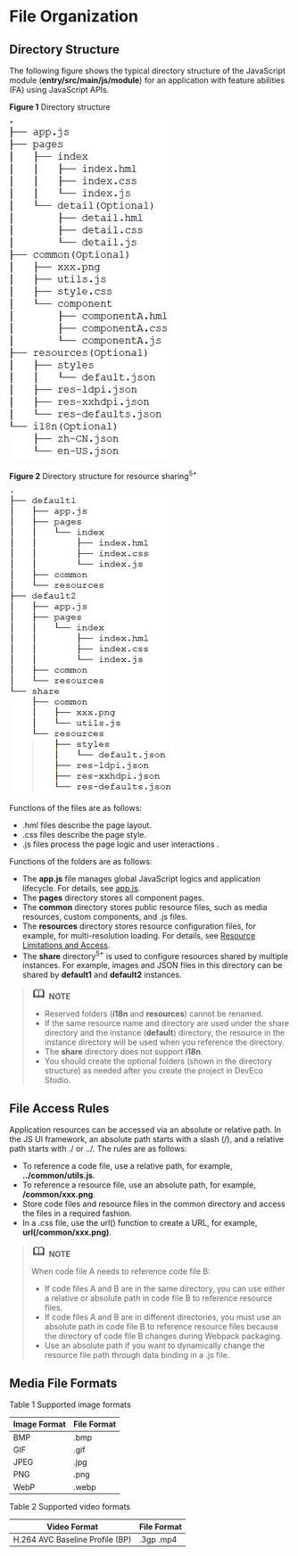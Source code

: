 # File Organization

## Directory Structure

The following figure shows the typical directory structure of the JavaScript module \(**entry/src/main/js/module**\) for an application with feature abilities \(FA\) using JavaScript APIs.

**Figure 1**  Directory structure

![](figures/unnaming-(1).png)

**Figure 2**  Directory structure for resource sharing<sup>5+</sup>  

![](figures/directory-structure-for-resource-sharing-5+.png "directory-structure-for-resource-sharing-5+")

Functions of the files are as follows:

-   .hml  files describe the page layout.
-   .css  files describe the page style.
-   .js  files process the page logic and user interactions .

Functions of the folders are as follows:

-   The **app.js** file manages global JavaScript logics and application lifecycle. For details, see  [app.js](js-framework-js-file.md).
-   The **pages** directory stores all component pages.
-   The **common** directory stores public resource files, such as media resources, custom components,  and  .js  files.
-   The **resources** directory stores resource configuration files, for example, for multi-resolution loading. For details, see  [Resource Limitations and Access](js-framework-resource-restriction.md).
-   The **share** directory<sup>5+</sup>  is used to configure resources shared by multiple instances. For example, images and JSON files in this directory can be shared by **default1** and **default2** instances.

>![](public_sys-resources/icon-note.gif) **NOTE** 
>-   Reserved folders \(**i18n** and **resources**\) cannot be renamed.
>-   If the same resource name and directory are used under the  share  directory and the instance \(**default**\) directory, the resource in the instance directory will be used when you reference the directory.
>-   The **share** directory does not support **i18n**.
>-   You should create the optional folders \(shown in the directory structure\) as needed after you create the project in DevEco Studio.

## File Access Rules

Application resources can be accessed via an absolute or relative path. In the JS UI framework, an absolute path starts with a slash \(/\), and a relative path starts with  ./  or  ../. The rules are as follows:

-   To reference a code file, use a relative path, for example, **../common/utils.js**.
-   To reference a resource file, use an absolute path, for example, **/common/xxx.png**.
-   Store code files and resource files in the  common  directory and access the files in a required fashion.
-   In a  .css  file, use the  url\(\)  function to create a URL, for example, **url\(/common/xxx.png\)**.

>![](public_sys-resources/icon-note.gif) **NOTE** 
>
>When code file A needs to reference code file B:
>
>-   If code files A and B are in the same directory, you can use either a relative or absolute path in code file B to reference resource files.
>-   If code files A and B are in different directories, you must use an absolute path in code file B to reference resource files because the directory of code file B changes during Webpack packaging.
>-   Use an absolute path if you want to dynamically change the resource file path through data binding in a  .js  file.

## Media File Formats

Table 1 Supported image formats

| Image Format | File Format |
| ------------ | ----------- |
| BMP          | .bmp        |
| GIF          | .gif        |
| JPEG         | .jpg        |
| PNG          | .png        |
| WebP         | .webp       |

Table 2 Supported video formats

| Video Format                    | File Format |
| ------------------------------- | ----------- |
| H.264 AVC Baseline Profile (BP) | .3gp .mp4   |

